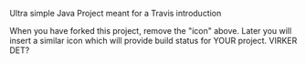 

Ultra simple Java Project meant for a Travis introduction

When you have forked this project, remove the "icon" above. Later you will insert a similar icon which will provide build status for YOUR project.
 VIRKER DET?